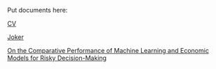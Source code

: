 Put documents here:


[CV](/cv.pdf)

[Joker](/joker.pdf)

[On the Comparative Performance of Machine Learning and Economic Models for Risky Decision-Making](/ML_vs_DT.pdf)
